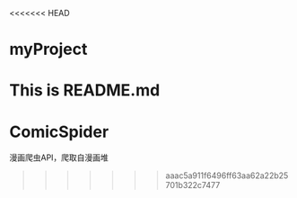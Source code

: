 <<<<<<< HEAD
# myProject

This is README.md
=======
# ComicSpider
漫画爬虫API，爬取自漫画堆
>>>>>>> aaac5a911f6496ff63aa62a22b25701b322c7477
